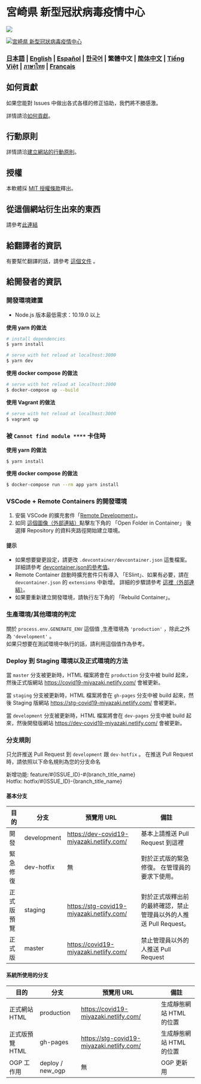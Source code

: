 # 宮崎県 新型冠狀病毒疫情中心

![](https://github.com/tokyo-metropolitan-gov/covid19/workflows/production%20deploy/badge.svg)

[![宮崎県 新型冠狀病毒疫情中心](https://user-images.githubusercontent.com/1301149/75629392-1d19d900-5c25-11ea-843d-2d4376e3a560.png)](https://covid19-miyazaki.netlify.com/)

### [日本語](./../../README.md) | [English](./../en/README.md) | [Español](./../es/README.md) | [한국어](./../ko/README.md) | 繁體中文 | [简体中文](./../zh_CN/README.md) | [Tiếng Việt](./../vi/README.md) | [ภาษาไทย](./../th/README.md) | [Français](./../fr/README.md)


## 如何貢獻
如果您能對 Issues 中做出各式各樣的修正協助，我們將不勝感激。

詳情請洽[如何貢獻](./CONTRIBUTING.md)。


## 行動原則
詳情請洽[建立網站的行動原則](./CODE_OF_CONDUCT.md)。

## 授權
本軟體採 [MIT 授權條款](./../../LICENSE.txt)釋出。

## 從這個網站衍生出來的東西

請參考[此連結](./../../FORKED_SITES.md)

## 給翻譯者的資訊

有要幫忙翻譯的話，請參考 [這個文件](./TRANSLATION.md) 。

## 給開發者的資訊

### 開發環境建置

- Node.js 版本最低需求：10.19.0 以上

**使用 yarn 的做法**
```bash
# install dependencies
$ yarn install

# serve with hot reload at localhost:3000
$ yarn dev
```

**使用 docker compose 的做法**
```bash
# serve with hot reload at localhost:3000
$ docker-compose up --build
```

**使用 Vagrant 的做法**
```bash
# serve with hot reload at localhost:3000
$ vagrant up
```

### 被 `Cannot find module ****` 卡住時

**使用 yarn 的做法**
```
$ yarn install
```

**使用 docker compose 的做法**
```bash
$ docker-compose run --rm app yarn install
```

### VSCode + Remote Containers 的開發環境

1. 安裝 VSCode 的擴充套件「[Remote Development](https://marketplace.visualstudio.com/items?itemName=ms-vscode-remote.vscode-remote-extensionpack)」。
2. 如同 [這個圖像（外部連結）](https://code.visualstudio.com/docs/remote/containers#_quick-start-try-a-dev-container)點擊左下角的 「Open Folder in Container」 後選擇 Repository 的資料夾路徑開始建立環境。

#### 提示
- 如果想要變更設定，請更改 `.devcontainer/devcontainer.json` 這隻檔案。
詳細請參考 [devcontainer.json的參考值](https://code.visualstudio.com/docs/remote/containers#_devcontainerjson-reference)。
- Remote Container 啟動時擴充套件只有導入 「ESlint」、如果有必要，請在 `devcontainer.json` 的 `extensions` 中新增。
詳細的步驟請參考 [這裡（外部連結）](https://code.visualstudio.com/docs/remote/containers#_managing-extensions)。
- 如果要重新建立開發環境，請執行左下角的 「Rebuild Container」。

### 生產環境/其他環境的判定

關於 `process.env.GENERATE_ENV` 這個值 ,生產環境為 `'production'` ，除此之外為 `'development'` 。  
如果只想要在測試環境中執行的話，請利用這個值作為參考。

### Deploy 到 Staging 環境以及正式環境的方法

當 `master` 分支被更新時，HTML 檔案將會在 `production` 分支中被 build 起來，然後正式版網站 https://covid19-miyazaki.netlify.com/ 會被更新。

當 `staging` 分支被更新時，HTML 檔案將會在 `gh-pages` 分支中被 build 起來，然後 Staging 版網站 https://stg-covid19-miyazaki.netlify.com/ 會被更新。

當 `development` 分支被更新時，HTML 檔案將會在 `dev-pages` 分支中被 build 起來，然後開發版網站 https://dev-covid19-miyazaki.netlify.com/ 會被更新。

### 分支規則

只允許推送 Pull Request 到 `development`  跟 `dev-hotfix` 。
在推送 Pull Request 時，請依照以下命名規則為您的分支命名

新增功能: feature/#{ISSUE_ID}-#{branch_title_name}  
Hotfix: hotfix/#{ISSUE_ID}-{branch_title_name}

#### 基本分支
| 目的 | 分支 | 預覽用 URL | 備註 |
| ---- | -------- | ---- | ---- |
| 開發 | development | https://dev-covid19-miyazaki.netlify.com/ | 基本上請推送 Pull Request 到這裡 |
| 緊急修復 | dev-hotfix | 無 | 對於正式版的緊急修復。 在管理員的要求下使用。 |
| 正式版預覽 | staging | https://stg-covid19-miyazaki.netlify.com/ | 對於正式版釋出前的最終確認，禁止管理員以外的人推送 Pull Request。 |
| 正式版 | master | https://covid19-miyazaki.netlify.com/ | 禁止管理員以外的人推送 Pull Request |
#### 系統所使用的分支
| 目的 | 分支 | 預覽用 URL | 備註 |
| ---- | -------- | ---- | ---- |
| 正式網站 HTML | production | https://covid19-miyazaki.netlify.com/ | 生成靜態網站 HTML 的位置 |
| 正式版預覽 HTML | gh-pages | https://stg-covid19-miyazaki.netlify.com/ | 生成靜態網站 HTML 的位置 |
| OGP 工作用 | deploy / new_ogp | 無 | OGP 更新用 |
